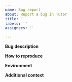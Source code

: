 ```yaml
---
name: Bug report
about: Report a bug in Tutor
title: ''
labels: ''
assignees: ''

---
```


<!-- Are you quite sure that you followed the instructions from the Troubleshooting section in the Tutor documentation? https://docs.tutor.overhang.io/troubleshooting.html -->
<!-- If not, please take the time to read them. -->

**Bug description**
<!-- A clear and concise description of what the bug is. Don't be afraid to include a lot of contexts and as much background information as possible. If applicable, add screenshots to help explain your problem. -->
<!-- Also include relevant error logs; for instance, to debug the LMS provide the output of `tutor local logs lms --tail=100` -->
<!-- Is this a bug in Tutor, or in Open edX? Open edX bugs should not be reported here, but in the Open edX bug tracker: https://openedx.atlassian.net/ -->

**How to reproduce**
<!-- Include the FULL, EXACT command that you are running and that is causing an error. Also include the FULL, EXACT command output that you see in the console. THIS IS ESPECIALLY IMPORTANT! Thank you :) -->
<!-- In case of a web error, include the URL of the page that is causing the error.-->
<!-- Did you make any manual changes to the generated environment or config.yml files? If yes, describe those changes.-->

**Environment**
<!-- Include your OS (e.g. Mac OS, Ubuntu 18.04...) and the Tutor version that you use, which can be obtained with `tutor --version`. -->

**Additional context**
<!-- Add any other context about the problem here.-->
